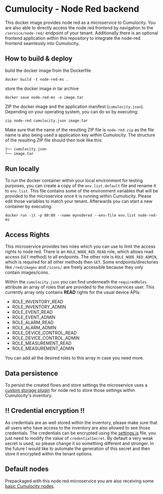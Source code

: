 # Cumulocity - Node Red backend
This docker image provides node red as a microservice to Cumulocity.
You are also able to directly access the node red frontend by navigation to the `/service/node-red/` endpoint of your tenant. Additionally there is an optional frontend application within this repository to integrate the node-red frontend seamlessly into Cumulocity.

## How to build & deploy

build the docker image from the Dockerfile
```shell script
docker build -t node-red-ms .
```
store the docker image in tar archive
```shell script
docker save node-red-ms -o image.tar
```
ZIP the docker image and the application manifest (`cumulocity.json`). Depending on your operating system, you can do so by executing:
```shell script
zip node-red cumulocity.json image.tar
```
Make sure that the name of the resulting ZIP file is `node-red.zip` as the file name is also being used a application key within Cumulocity.
The structure of the resulting ZIP file should then look like this:
```bash
├── cumulocity.json
└── image.tar
```
## Run locally
To run the docker container within your local environment for testing purposes, you can create a copy of the `env.list.default` file and rename it to `env.list`. This file contains some of the environment variables that will be provided to the microservice once it is running within Cumulocity. Please edit those variables to match your tenant.
Afterwards you can start a new container by executing:
```shell script
docker run -it -p 80:80 --name mynodered --env-file env.list node-red-ms
```
## Access Rights
This microservice provides two roles which you can use to limit the access rights to node red. 
There is an `ROLE_NODE_RED_READ` role, which allows read access (`GET` method) to all endpoints.
The other role is `ROLE_NODE_RED_ADMIN`, which is required for all other methods then `GET`.
Some endpoints/directories like `/red/images` and `/icons/` are freely accessible because they only contain images/icons. 

Within the `cumulocity.json` you can find underneath the `requiredRoles` attribute an array of roles that are provided to the microservices user. This currently array only contains **READ** rights for the usual device APIs:

- ROLE_INVENTORY_READ
- ROLE_INVENTORY_ADMIN
- ROLE_EVENT_READ
- ROLE_EVENT_ADMIN
- ROLE_ALARM_READ
- ROLE_ALARM_ADMIN
- ROLE_DEVICE_CONTROL_READ
- ROLE_DEVICE_CONTROL_ADMIN
- ROLE_MEASUREMENT_READ
- ROLE_MEASUREMENT_ADMIN

You can add all the desired roles to this array in case you need more.

## Data persistence
To persist the created flows and store settings the microservice uses a [custom storage plugin](data/node-red-c8y-storage-plugin/README.md) for node red to store those settings within Cumulocity's inventory.

## :bangbang: Credential encryption :bangbang:
As credentials are as well stored within the inventory, please make sure that all users who have access to the inventory are also allowed to see those credentials.
The credentials can be encrypted using the [settings.js](data/settings.js) file, you just need to modify the value of `credentialSecret`. By default a very weak secret is used, so please change it so something different and stronger.
In the future I would like to automate the generation of this secret and then store it encrypted within the tenant options.

## Default nodes
Prepackaged with this node red microservice you are also receiving some [basic Cumulocity nodes](data/node-red-contrib-c8y-client/README.md).